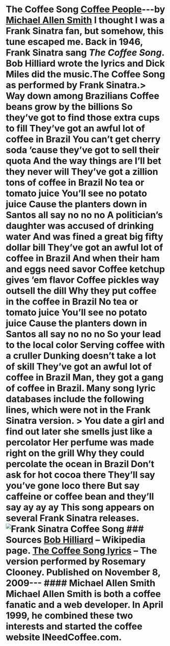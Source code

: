# The Coffee Song [Coffee People](https://ineedcoffee.com/section/coffee-people/)---by [Michael Allen Smith](https://ineedcoffee.com/by/michael-allen-smith/) I thought I was a Frank Sinatra fan, but somehow, this tune escaped me. Back in 1946, Frank Sinatra sang _The Coffee Song_. Bob Hilliard wrote the lyrics and Dick Miles did the music.**The Coffee Song as performed by Frank Sinatra.**> Way down among Brazilians Coffee beans grow by the billions So they’ve got to find those extra cups to fill They’ve got an awful lot of coffee in Brazil You can’t get cherry soda ’cause they’ve got to sell their quota And the way things are I’ll bet they never will They’ve got a zillion tons of coffee in Brazil No tea or tomato juice You’ll see no potato juice Cause the planters down in Santos all say no no no A politician’s daughter was accused of drinking water And was fined a great big fifty dollar bill They’ve got an awful lot of coffee in Brazil And when their ham and eggs need savor Coffee ketchup gives ’em flavor Coffee pickles way outsell the dill Why they put coffee in the coffee in Brazil No tea or tomato juice You’ll see no potato juice Cause the planters down in Santos all say no no no So your lead to the local color Serving coffee with a cruller Dunking doesn’t take a lot of skill They’ve got an awful lot of coffee in Brazil Man, they got a gang of coffee in Brazil. Many song lyric databases include the following lines, which were not in the Frank Sinatra version. > You date a girl and find out later she smells just like a percolator Her perfume was made right on the grill Why they could percolate the ocean in Brazil Don’t ask for hot cocoa there They’ll say you’ve gone loco there But say caffeine or coffee bean and they’ll say ay ay ay This song appears on several Frank Sinatra releases.![Frank Sinatra Coffee Song](https://ineedcoffee.com/assets/frank-sinatra-coffee-song1.Cy3Lnvkp_113GA9.webp) ### Sources [Bob Hilliard](https://en.wikipedia.org/wiki/Bob_Hilliard) – Wikipedia page. [The Coffee Song lyrics](https://www.rosemaryclooney.com/LyricPages/thecoffeesong.htm) – The version performed by Rosemary Clooney. Published on November 8, 2009--- #### Michael Allen Smith Michael Allen Smith is both a coffee fanatic and a web developer. In April 1999, he combined these two interests and started the coffee website INeedCoffee.com.